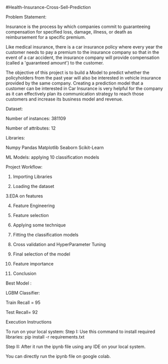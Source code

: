 #Health-Insurance-Cross-Sell-Prediction

Problem Statement:

Insurance is the process by which companies commit to guaranteeing compensation for specified loss, damage, illness, or death as reimbursement for a specific premium.

Like medical insurance, there is a car insurance policy where every year the customer needs to pay a premium to the insurance company so that in the event of a car accident, the insurance company will provide compensation (called a 'guaranteed amount') to the customer.

The objective of this project is to build a Model to predict whether the policyholders from the past year will also be interested in vehicle insurance provided by the same company. Creating a prediction model that a customer can be interested in Car Insurance is very helpful for the company as it can effectively plan its communication strategy to reach those customers and increase its business model and revenue.


Dataset:

Number of instances: 381109

Number of attributes: 12


Libraries:

Numpy
Pandas
Matplotlib
Seaborn
Scikit-Learn


ML Models: applying 10 classification models



Project Workflow:

1. Importing Libraries

2. Loading the dataset

3.EDA on features

4. Feature Engineering

5. Feature selection

7. Applying some technique

8. Fitting the classification models

9. Cross validation and HyperParameter Tuning

10. Final selection of the model

11. Feature importance

12. Conclusion





Best Model :

LGBM Classifier:

Train Recall = 95

Test Recall= 92



Execution Instructions

To run on your local system:
Step I: Use this command to install required libraries: pip install -r requirements.txt

Step II: After it run the ipynb file using any IDE on your local system.

You can directly run the ipynb file on google colab.
